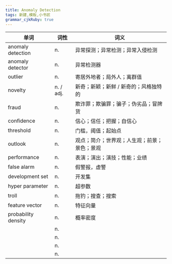 ```yaml
---
title: Anomaly Detection 
tags: 新建,模板,小书匠
grammar_cjkRuby: true
---
```


| 单词 | 词性 | 词义  |
| ---------- | --- | --- |
| anomaly detection | n.  | 异常探测；异常检测；异常入侵检测 |
| anomaly detector | n.  | 异常检测器 |
| outlier | n.  | 寄居外地者；局外人；离群值 |
| novelty | n. / adj. | 新奇；新颖；新鲜 / 新奇的；风格独特的 |
| fraud | n.  | 欺诈罪；欺骗罪；骗子；伪劣品；冒牌货 |
| confidence | n.  | 信心；信任；把握；自信心 |
| threshold | n.  | 门槛，阈值；起始点 |
| outlook | n.  | 观点；简介；世界观；人生观；前景；景色；景观 |
| performance | n.  | 表演；演出；演技；性能；业绩 |
| false alarm | n.  | 假警报，虚警 |
| development set | n.  | 开发集 |
| hyper parameter | n.  | 超参数 |
| troll | n.  | 拖钓；搜查；搜索 |
| feature vector | n.  | 特征向量 |
| probability density | n.  | 概率密度 |
|  | n.  |  |
|  | n.  |  |
|  | n.  |  |
|  | n.  |  |
